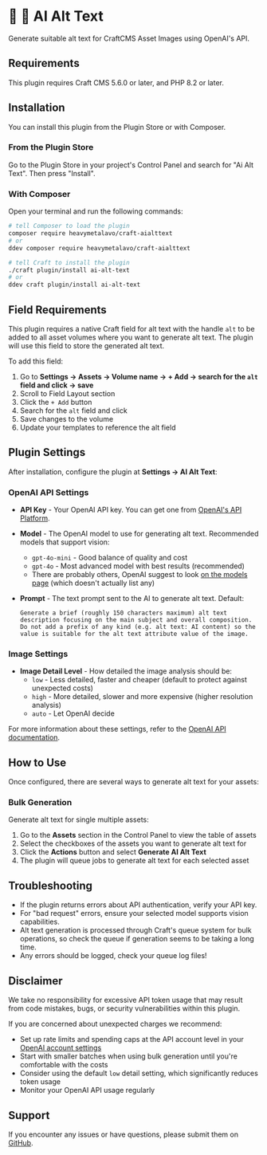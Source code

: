 # 🤖 💬 AI Alt Text

Generate suitable alt text for CraftCMS Asset Images using OpenAI's API.

## Requirements

This plugin requires Craft CMS 5.6.0 or later, and PHP 8.2 or later.

## Installation

You can install this plugin from the Plugin Store or with Composer.

### From the Plugin Store

Go to the Plugin Store in your project's Control Panel and search for "Ai Alt Text". Then press "Install".

### With Composer

Open your terminal and run the following commands:

```bash
# tell Composer to load the plugin
composer require heavymetalavo/craft-aialttext
# or
ddev composer require heavymetalavo/craft-aialttext

# tell Craft to install the plugin
./craft plugin/install ai-alt-text
# or
ddev craft plugin/install ai-alt-text
```

## Field Requirements

This plugin requires a native Craft field for alt text with the handle `alt` to be added to all asset volumes where you want to generate alt text. The plugin will use this field to store the generated alt text.

To add this field:
1. Go to **Settings → Assets → Volume name → + Add → search for the `alt` field and click → save**
2. Scroll to Field Layout section
3. Click the `+ Add` button
4. Search for the `alt` field and click 
5. Save changes to the volume
6. Update your templates to reference the alt field

## Plugin Settings

After installation, configure the plugin at **Settings → AI Alt Text**:

### OpenAI API Settings

- **API Key** - Your OpenAI API key. You can get one from [OpenAI's API Platform](https://platform.openai.com/api-keys).

- **Model** - The OpenAI model to use for generating alt text. Recommended models that support vision:
  - `gpt-4o-mini` - Good balance of quality and cost
  - `gpt-4o` - Most advanced model with best results (recommended)
  - There are probably others, OpenAI suggest to look [on the models page](https://platform.openai.com/docs/models) (which doesn't actually list any)

- **Prompt** - The text prompt sent to the AI to generate alt text. Default:
  ```
  Generate a brief (roughly 150 characters maximum) alt text description focusing on the main subject and overall composition. Do not add a prefix of any kind (e.g. alt text: AI content) so the value is suitable for the alt text attribute value of the image.
  ```

### Image Settings

- **Image Detail Level** - How detailed the image analysis should be:
  - `low` - Less detailed, faster and cheaper (default to protect against unexpected costs)
  - `high` - More detailed, slower and more expensive (higher resolution analysis)
  - `auto` - Let OpenAI decide

For more information about these settings, refer to the [OpenAI API documentation](https://platform.openai.com/docs/guides/images).

## How to Use

Once configured, there are several ways to generate alt text for your assets:

### Bulk Generation

Generate alt text for single multiple assets:

1. Go to the **Assets** section in the Control Panel to view the table of assets
2. Select the checkboxes of the assets you want to generate alt text for
3. Click the **Actions** button and select **Generate AI Alt Text**
4. The plugin will queue jobs to generate alt text for each selected asset

## Troubleshooting

- If the plugin returns errors about API authentication, verify your API key.
- For "bad request" errors, ensure your selected model supports vision capabilities.
- Alt text generation is processed through Craft's queue system for bulk operations, so check the queue if generation seems to be taking a long time.
- Any errors should be logged, check your queue log files!

## Disclaimer

We take no responsibility for excessive API token usage that may result from code mistakes, bugs, or security vulnerabilities within this plugin.

If you are concerned about unexpected charges we recommend:
- Set up rate limits and spending caps at the API account level in your [OpenAI account settings](https://platform.openai.com/account/billing/limits)
- Start with smaller batches when using bulk generation until you're comfortable with the costs
- Consider using the default `low` detail setting, which significantly reduces token usage
- Monitor your OpenAI API usage regularly

## Support

If you encounter any issues or have questions, please submit them on [GitHub](https://github.com/heavymetalavo/craft-aialttext/issues).
